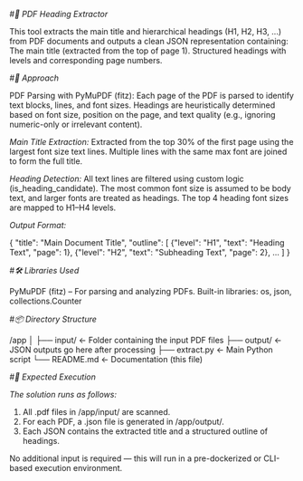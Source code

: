 #*📝 PDF Heading Extractor*

This tool extracts the main title and hierarchical headings (H1, H2, H3, ...) from PDF documents and outputs a clean JSON representation containing:
The main title (extracted from the top of page 1).
Structured headings with levels and corresponding page numbers.

#*🚀 Approach*

PDF Parsing with PyMuPDF (fitz):
Each page of the PDF is parsed to identify text blocks, lines, and font sizes.
Headings are heuristically determined based on font size, position on the page, and text quality (e.g., ignoring numeric-only or irrelevant content).

*Main Title Extraction:*
Extracted from the top 30% of the first page using the largest font size text lines.
Multiple lines with the same max font are joined to form the full title.

*Heading Detection:*
All text lines are filtered using custom logic (is_heading_candidate).
The most common font size is assumed to be body text, and larger fonts are treated as headings.
The top 4 heading font sizes are mapped to H1–H4 levels.

*Output Format:*

{
  "title": "Main Document Title",
  "outline": [
    {"level": "H1", "text": "Heading Text", "page": 1},
    {"level": "H2", "text": "Subheading Text", "page": 2},
    ...
  ]
}

#*🛠️ Libraries Used*

PyMuPDF (fitz) – For parsing and analyzing PDFs.
Built-in libraries: os, json, collections.Counter

#*📦 Directory Structure*

/app
│
├── input/           ← Folder containing the input PDF files
├── output/          ← JSON outputs go here after processing
├── extract.py       ← Main Python script
└── README.md        ← Documentation (this file)

#*🧪 Expected Execution*

*The solution runs as follows:*

1. All .pdf files in /app/input/ are scanned.
2. For each PDF, a .json file is generated in /app/output/.
3. Each JSON contains the extracted title and a structured outline of headings.

No additional input is required — this will run in a pre-dockerized or CLI-based execution environment.
